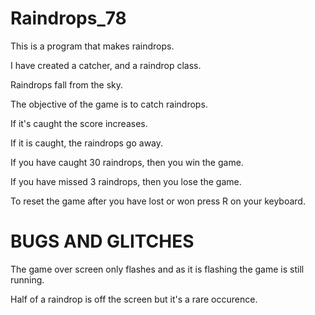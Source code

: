 Raindrops_78
============
This is a program that makes raindrops.

I have created a catcher, and a raindrop class. 

Raindrops fall from the sky. 

The objective of the game is to catch raindrops. 

If it's caught the score increases. 

If it is caught, the raindrops go away. 

If you have caught 30 raindrops, then you win the game.

If you have missed 3 raindrops, then you lose the game. 

To reset the game after you have lost or won press R on your keyboard.

BUGS AND GLITCHES
============
The game over screen only flashes and as it is flashing the game is still running.

Half of a raindrop is off the screen but it's a rare occurence.






